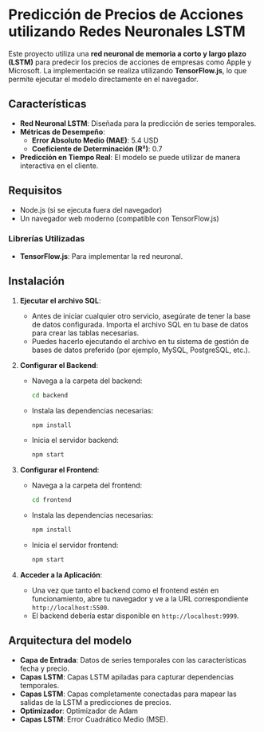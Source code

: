 # Predicción de Precios de Acciones utilizando Redes Neuronales LSTM

Este proyecto utiliza una **red neuronal de memoria a corto y largo plazo (LSTM)** para predecir los precios de acciones de empresas como Apple y Microsoft. La implementación se realiza utilizando **TensorFlow.js**, lo que permite ejecutar el modelo directamente en el navegador.

## Características
- **Red Neuronal LSTM**: Diseñada para la predicción de series temporales.
- **Métricas de Desempeño**:
  - **Error Absoluto Medio (MAE)**: 5.4 USD
  - **Coeficiente de Determinación (R²)**: 0.7
- **Predicción en Tiempo Real**: El modelo se puede utilizar de manera interactiva en el cliente.

## Requisitos
- Node.js (si se ejecuta fuera del navegador)
- Un navegador web moderno (compatible con TensorFlow.js)

### Librerías Utilizadas
- **TensorFlow.js**: Para implementar la red neuronal.

## Instalación

1. **Ejecutar el archivo SQL**:
   - Antes de iniciar cualquier otro servicio, asegúrate de tener la base de datos configurada. Importa el archivo SQL en tu base de datos para crear las tablas necesarias.
   - Puedes hacerlo ejecutando el archivo en tu sistema de gestión de bases de datos preferido (por ejemplo, MySQL, PostgreSQL, etc.).

2. **Configurar el Backend**:
   - Navega a la carpeta del backend:
     ```bash
     cd backend
     ```
   - Instala las dependencias necesarias:
     ```bash
     npm install
     ```
   - Inicia el servidor backend:
     ```bash
     npm start
     ```

3. **Configurar el Frontend**:
   - Navega a la carpeta del frontend:
     ```bash
     cd frontend
     ```
   - Instala las dependencias necesarias:
     ```bash
     npm install
     ```
   - Inicia el servidor frontend:
     ```bash
     npm start
     ```

4. **Acceder a la Aplicación**:
   - Una vez que tanto el backend como el frontend estén en funcionamiento, abre tu navegador y ve a la URL correspondiente `http://localhost:5500`.
   - El backend debería estar disponible en `http://localhost:9999`.

## Arquitectura del modelo
- **Capa de Entrada**: Datos de series temporales con las características fecha y precio.
- **Capas LSTM**: Capas LSTM apiladas para capturar dependencias temporales.
- **Capas LSTM**: Capas completamente conectadas para mapear las salidas de la LSTM a predicciones de precios.
- **Optimizador**: Optimizador de Adam
- **Capas LSTM**: Error Cuadrático Medio (MSE).
